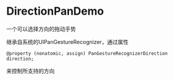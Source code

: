 # DirectionPanDemo
一个可以选择方向的拖动手势

继承自系统的UIPanGestureRecognizer，通过属性

<code>@property (nonatomic, assign) PanGestureRecognizerDirection direction;</code>

来控制所支持的方向
